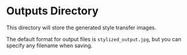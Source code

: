 # Outputs Directory

This directory will store the generated style transfer images.

The default format for output files is `stylized_output.jpg`, but you can specify any filename when saving.
